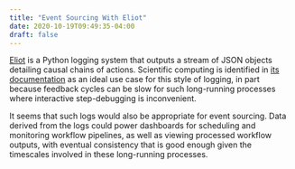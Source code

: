```yaml
---
title: "Event Sourcing With Eliot"
date: 2020-10-19T09:49:35-04:00
draft: false
---
```


[Eliot](https://eliot.readthedocs.io/en/stable/index.html) is a Python logging system that outputs a
stream of JSON objects detailing causal chains of actions. Scientific computing is identified
in [its documentation](https://eliot.readthedocs.io/en/stable/scientific-computing.html) as an ideal use case for
this style of logging, in part because feedback cycles can be slow for such long-running processes
where interactive step-debugging is inconvenient.

It seems that such logs would also be appropriate for event sourcing. Data derived from the logs could power
dashboards for scheduling and monitoring workflow pipelines, as well as viewing processed workflow outputs,
with eventual consistency that is good enough given the timescales involved in these long-running processes.